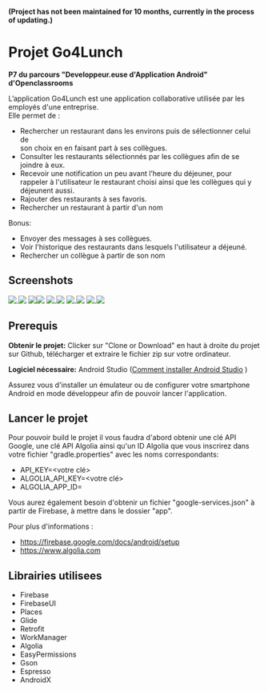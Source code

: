**(Project has not been maintained for 10 months, currently in the process of updating.)**
# **Projet Go4Lunch** 
**P7 du parcours "Developpeur.euse d'Application Android" d'Openclassrooms**

L’application Go4Lunch est une application collaborative utilisée par les employés d'une entreprise.  
Elle permet de :
- Rechercher un restaurant dans les environs puis de sélectionner celui de  
son choix en en faisant part à ses collègues.
- Consulter les restaurants sélectionnés par les collègues afin de se joindre à eux.  
- Recevoir une notification un peu avant l’heure du déjeuner, pour rappeler à l'utilisateur le
  restaurant choisi ainsi que les collègues qui y déjeunent aussi.
- Rajouter des restaurants à ses favoris.
- Rechercher un restaurant à partir d'un nom

Bonus:
- Envoyer des messages à ses collègues.
- Voir l'historique des restaurants dans lesquels l'utilisateur a déjeuné.
- Rechercher un collègue à partir de son nom

## Screenshots
![](screenshots/logingscreen.jpg).![](screenshots/drawernav.jpg)
![](screenshots/map.png)![](screenshots/detailresto.jpg)
![](screenshots/list_resto.png).![](screenshots/collegues.jpg)
![](screenshots/profilcollegue.jpg).![](screenshots/messagerie.jpg)
![](screenshots/myprofile.jpg).![](screenshots/notification.png)


## Prerequis
**Obtenir le projet:**
Clicker sur "Clone or Download" en haut à droite du projet sur Github, télécharger et extraire
le fichier zip sur votre ordinateur.

**Logiciel nécessaire:**
Android Studio ([Comment installer Android Studio](https://developer.android.com/studio/install) )

Assurez vous d'installer un émulateur ou de configurer votre smartphone Android en mode développeur afin de pouvoir
lancer l'application.

## Lancer le projet

Pour pouvoir build le projet il vous faudra d'abord obtenir une clé API Google, une clé API Algolia
ainsi qu'un ID Algolia que vous inscrirez dans votre fichier "gradle.properties" avec les noms
correspondants:

- API_KEY=<votre clé>
- ALGOLIA_API_KEY=<votre clé>
- ALGOLIA_APP_ID=<votre ID> 

Vous aurez également besoin d'obtenir un fichier "google-services.json" à partir de
Firebase, à mettre dans le dossier "app".

Pour plus d'informations :
- https://firebase.google.com/docs/android/setup
- https://www.algolia.com

## Librairies utilisees

- Firebase
- FirebaseUI
- Places
- Glide
- Retrofit
- WorkManager
- Algolia
- EasyPermissions
- Gson
- Espresso
- AndroidX


